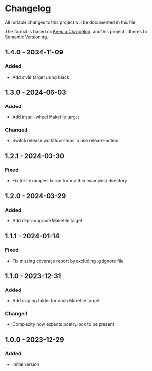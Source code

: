 # Changelog

All notable changes to this project will be documented in this file.

The format is based on [Keep a Changelog](https://keepachangelog.com/en/1.0.0/),
and this project adheres to [Semantic Versioning](https://semver.org/spec/v2.0.0.html).

## 1.4.0 - 2024-11-09
### Added
- Add style target using black

## 1.3.0 - 2024-06-03
### Added
- Add install-wheel Makefile target

### Changed
- Switch release workflow steps to use release-action

## 1.2.1 - 2024-03-30
### Fixed
- Fix test-examples to run from within examples/ directory

## 1.2.0 - 2024-03-29
### Added
- Add deps-upgrade Makefile target

## 1.1.1 - 2024-01-14
### Fixed
- Fix missing coverage report by excluding .gitignore file

## 1.1.0 - 2023-12-31
### Added
- Add staging folder for each Makefile target

### Changed
- Complexity now expects poetry.lock to be present

## 1.0.0 - 2023-12-29
### Added
- Initial version
